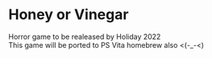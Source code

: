 # Honey or Vinegar
Horror game to be realeased by Holiday 2022
<br>
This game will be ported to PS Vita homebrew also <(-_-<)

